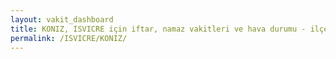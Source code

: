 ```yaml
---
layout: vakit_dashboard
title: KONIZ, ISVICRE için iftar, namaz vakitleri ve hava durumu - ilçe/eyalet seç
permalink: /ISVICRE/KONIZ/
---
```


<script type="text/javascript">
  var GLOBAL_COUNTRY = 'ISVICRE';
  var GLOBAL_CITY = 'KONIZ';
  var GLOBAL_STATE = '';
  var lat = 72;
  var lon = 21;
</script>
